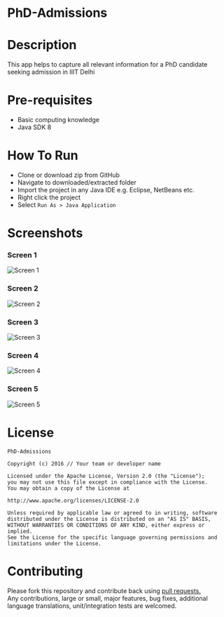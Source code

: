 # PhD-Admissions

# Description
This app helps to capture all relevant information for a PhD candidate seeking admission in IIIT Delhi

# Pre-requisites
* Basic computing knowledge
* Java SDK 8

# How To Run
* Clone or download zip from GitHub
* Navigate to downloaded/extracted folder
* Import the project in any Java IDE e.g. Eclipse, NetBeans etc.
* Right click the project
* Select `Run As > Java Application`

# Screenshots
### Screen 1
![Screen 1](https://i.imgur.com/ZbvToAH.jpg)
### Screen 2
![Screen 2](https://i.imgur.com/f6MfBgy.jpg)
### Screen 3
![Screen 3](https://i.imgur.com/b2S2SI9.jpg)
### Screen 4
![Screen 4](https://i.imgur.com/Jhvc9vT.jpg)
### Screen 5
![Screen 5](https://i.imgur.com/H2HzpJF.jpg)

# License

```
PhD-Admissions

Copyright (c) 2016 // Your team or developer name 

Licensed under the Apache License, Version 2.0 (the "License");
you may not use this file except in compliance with the License.
You may obtain a copy of the License at

http://www.apache.org/licenses/LICENSE-2.0

Unless required by applicable law or agreed to in writing, software
distributed under the License is distributed on an "AS IS" BASIS,
WITHOUT WARRANTIES OR CONDITIONS OF ANY KIND, either express or implied.
See the License for the specific language governing permissions and
limitations under the License.
```

# Contributing

Please fork this repository and contribute back using <a href="https://github.com/varunj/PhD-Admissions/pulls">pull requests.</a><br>
Any contributions, large or small, major features, bug fixes, additional language translations, unit/integration tests are welcomed.
